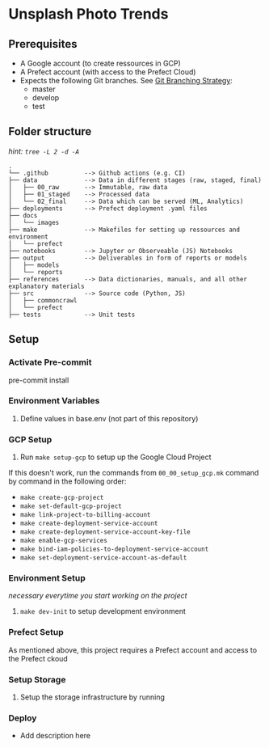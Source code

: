 # Unsplash Photo Trends

## Prerequisites
- A Google account (to create ressources in GCP)
- A Prefect account (with access to the Prefect Cloud)
- Expects the following Git branches. See [Git Branching Strategy](https://github.com/m-p-esser/common_crawl/blob/master/docs/images/Data_Engineering_Git_Branching_Strategy.png):
  - master
  - develop
  - test 

## Folder structure

*hint: `tree -L 2 -d -A`* 

```
.
└── .github          --> Github actions (e.g. CI)
├── data             --> Data in different stages (raw, staged, final)
│   ├── 00_raw       --> Immutable, raw data
│   ├── 01_staged    --> Processed data
│   └── 02_final     --> Data which can be served (ML, Analytics)
├── deployments      --> Prefect deployment .yaml files
├── docs
│   └── images
├── make             --> Makefiles for setting up ressources and environment
│   └── prefect
├── notebooks        --> Jupyter or Observeable (JS) Notebooks
├── output           --> Deliverables in form of reports or models
│   ├── models
│   └── reports
├── references       --> Data dictionaries, manuals, and all other explanatory materials
├── src              --> Source code (Python, JS)
│   ├── commoncrawl
│   └── prefect
├── tests            --> Unit tests
```

## Setup

### Activate Pre-commit 
pre-commit install

### Environment Variables
1. Define values in base.env (not part of this repository)

### GCP Setup
1. Run `make setup-gcp` to setup up the Google Cloud Project

If this doesn't work, run the commands from `00_00_setup_gcp.mk` command by command in the following order:
- `make create-gcp-project`
- `make set-default-gcp-project`
- `make link-project-to-billing-account`
- `make create-deployment-service-account`
- `make create-deployment-service-account-key-file`
- `make enable-gcp-services`
- `make bind-iam-policies-to-deployment-service-account`
- `make set-deployment-service-account-as-default`

### Environment Setup
*necessary everytime you start working on the project*
1. `make dev-init` to setup development environment

### Prefect Setup
As mentioned above, this project requires a Prefect account and access to the Prefect ckoud

<!-- Create Repository in Google Artifact Registry where you can deploy Docker images
1. `make create-blocks`
2. `make create-prefect-artifact-repository` -->

### Setup Storage
1. Setup the storage infrastructure by running

### Deploy 
- Add description here

